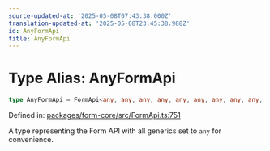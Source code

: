 ```yaml
---
source-updated-at: '2025-05-08T07:43:38.000Z'
translation-updated-at: '2025-05-08T23:45:38.988Z'
id: AnyFormApi
title: AnyFormApi
---
```


<!-- DO NOT EDIT: this page is autogenerated from the type comments -->

# Type Alias: AnyFormApi

```ts
type AnyFormApi = FormApi<any, any, any, any, any, any, any, any, any, any>;
```

Defined in: [packages/form-core/src/FormApi.ts:751](https://github.com/TanStack/form/blob/main/packages/form-core/src/FormApi.ts#L751)

A type representing the Form API with all generics set to `any` for convenience.
